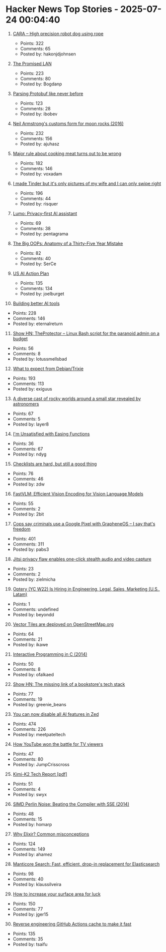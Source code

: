 # Hacker News Top Stories - 2025-07-24 00:04:40

1. [CARA – High precision robot dog using rope](https://www.aaedmusa.com/projects/cara)
   - Points: 322
   - Comments: 65
   - Posted by: hakonjdjohnsen

2. [The Promised LAN](https://tpl.house/)
   - Points: 223
   - Comments: 80
   - Posted by: Bogdanp

3. [Parsing Protobuf like never before](https://mcyoung.xyz/2025/07/16/hyperpb/)
   - Points: 123
   - Comments: 28
   - Posted by: ibobev

4. [Neil Armstrong's customs form for moon rocks (2016)](https://magazine.uc.edu/editors_picks/recent_features/armstrong/moonrocks.html)
   - Points: 232
   - Comments: 156
   - Posted by: ajuhasz

5. [Major rule about cooking meat turns out to be wrong](https://www.seriouseats.com/meat-resting-science-11776272)
   - Points: 182
   - Comments: 146
   - Posted by: voxadam

6. [I made Tinder but it's only pictures of my wife and I can only swipe right](https://trytender.app/)
   - Points: 196
   - Comments: 44
   - Posted by: risquer

7. [Lumo: Privacy-first AI assistant](https://proton.me/blog/lumo-ai)
   - Points: 69
   - Comments: 38
   - Posted by: pentagrama

8. [The Big OOPs: Anatomy of a Thirty-Five Year Mistake](https://www.computerenhance.com/p/the-big-oops-anatomy-of-a-thirty)
   - Points: 82
   - Comments: 40
   - Posted by: SerCe

9. [US AI Action Plan](https://www.ai.gov/action-plan)
   - Points: 135
   - Comments: 134
   - Posted by: joelburget

10. [Building better AI tools](https://hazelweakly.me/blog/stop-building-ai-tools-backwards/)
   - Points: 228
   - Comments: 146
   - Posted by: eternalreturn

11. [Show HN: TheProtector – Linux Bash script for the paranoid admin on a budget](https://github.com/IHATEGIVINGAUSERNAME/theProtector)
   - Points: 56
   - Comments: 8
   - Posted by: lotussmellsbad

12. [What to expect from Debian/Trixie](https://michael-prokop.at/blog/2025/07/20/what-to-expect-from-debian-trixie-newintrixie/)
   - Points: 193
   - Comments: 113
   - Posted by: exiguus

13. [A diverse cast of rocky worlds around a small star revealed by astronomers](https://nouvelles.umontreal.ca/en/article/2025/07/22/a-udem-team-confirms-a-fifth-potentially-habitable-planet-around-l-98-59-a-red-dwarf-35-l/)
   - Points: 67
   - Comments: 5
   - Posted by: layer8

14. [I'm Unsatisfied with Easing Functions](https://www.davepagurek.com/blog/easing-functions/)
   - Points: 36
   - Comments: 67
   - Posted by: ndyg

15. [Checklists are hard, but still a good thing](https://utcc.utoronto.ca/~cks/space/blog/sysadmin/ChecklistsAreHardButGood)
   - Points: 76
   - Comments: 46
   - Posted by: zdw

16. [FastVLM: Efficient Vision Encoding for Vision Language Models](https://machinelearning.apple.com/research/fast-vision-language-models)
   - Points: 55
   - Comments: 2
   - Posted by: 2bit

17. [Cops say criminals use a Google Pixel with GrapheneOS – I say that's freedom](https://www.androidauthority.com/why-i-use-grapheneos-on-pixel-3575477/)
   - Points: 401
   - Comments: 311
   - Posted by: pabs3

18. [Jitsi privacy flaw enables one-click stealth audio and video capture](https://zimzi.substack.com/p/jitsi-privacy-flaw-that-enables-one)
   - Points: 23
   - Comments: 2
   - Posted by: zielmicha

19. [Optery (YC W22) Is Hiring in Engineering, Legal, Sales, Marketing (U.S., Latam)](https://www.optery.com/careers/)
   - Points: 1
   - Comments: undefined
   - Posted by: beyondd

20. [Vector Tiles are deployed on OpenStreetMap.org](https://blog.openstreetmap.org/2025/07/22/vector-tiles-are-deployed-on-openstreetmap-org/)
   - Points: 64
   - Comments: 21
   - Posted by: ikawe

21. [Interactive Programming in C (2014)](https://nullprogram.com/blog/2014/12/23/)
   - Points: 50
   - Comments: 8
   - Posted by: ofalkaed

22. [Show HN: The missing link of a bookstore's tech stack](https://bookhead.net/)
   - Points: 77
   - Comments: 19
   - Posted by: greenie_beans

23. [You can now disable all AI features in Zed](https://zed.dev/blog/disable-ai-features)
   - Points: 474
   - Comments: 226
   - Posted by: meetpateltech

24. [How YouTube won the battle for TV viewers](https://www.wsj.com/business/media/how-youtube-won-the-battle-for-tv-viewers-346d05b8)
   - Points: 47
   - Comments: 80
   - Posted by: JumpCrisscross

25. [Kimi-K2 Tech Report [pdf]](https://github.com/MoonshotAI/Kimi-K2/blob/main/tech_report.pdf)
   - Points: 51
   - Comments: 4
   - Posted by: swyx

26. [SIMD Perlin Noise: Beating the Compiler with SSE (2014)](https://scallywag.software/vim/blog/simd-perlin-noise-i)
   - Points: 48
   - Comments: 15
   - Posted by: homarp

27. [Why Elixir? Common misconceptions](https://matthewsinclair.com/blog/0181-why-elixir)
   - Points: 124
   - Comments: 149
   - Posted by: ahamez

28. [Manticore Search: Fast, efficient, drop-in replacement for Elasticsearch](https://github.com/manticoresoftware/manticoresearch)
   - Points: 98
   - Comments: 40
   - Posted by: klaussilveira

29. [How to increase your surface area for luck](https://usefulfictions.substack.com/p/how-to-increase-your-surface-area)
   - Points: 150
   - Comments: 77
   - Posted by: jger15

30. [Reverse engineering GitHub Actions cache to make it fast](https://www.blacksmith.sh/blog/cache)
   - Points: 135
   - Comments: 35
   - Posted by: tsaifu

